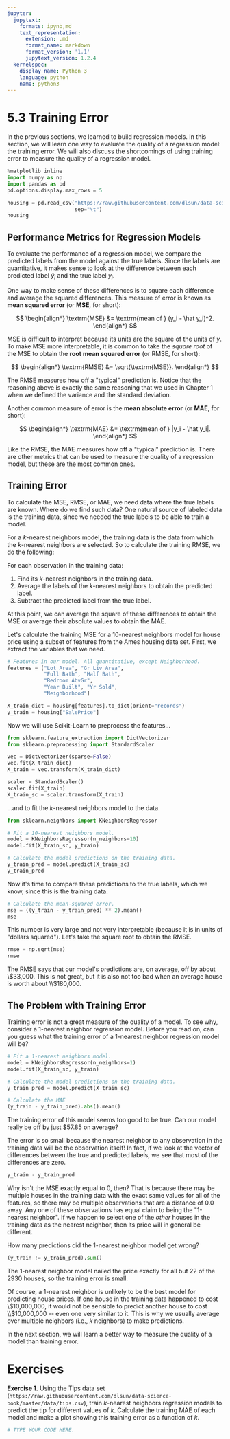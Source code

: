 ```yaml
---
jupyter:
  jupytext:
    formats: ipynb,md
    text_representation:
      extension: .md
      format_name: markdown
      format_version: '1.1'
      jupytext_version: 1.2.4
  kernelspec:
    display_name: Python 3
    language: python
    name: python3
---
```


# 5.3 Training Error

In the previous sections, we learned to build regression models. In this section, we will learn one way to evaluate the quality of a regression model: the training error. We will also discuss the shortcomings of using training error to measure the quality of a regression model.

```python
%matplotlib inline
import numpy as np
import pandas as pd
pd.options.display.max_rows = 5

housing = pd.read_csv("https://raw.githubusercontent.com/dlsun/data-science-book/master/data/AmesHousing.txt",
                      sep="\t")
housing
```

## Performance Metrics for Regression Models

To evaluate the performance of a regression model, we compare the predicted labels from the model against the true labels. Since the labels are quantitative, it makes sense to look at the difference between each predicted label $\hat y_i$ and the true label $y_i$. 

One way to make sense of these differences is to square each difference and average the squared differences. This measure of error is known as **mean squared error** (or **MSE**, for short):

$$ 
\begin{align*}
\textrm{MSE} &= \textrm{mean of } (y_i - \hat y_i)^2.
\end{align*}
$$ 

MSE is difficult to interpret because its units are the square of the units of $y$. To make MSE more interpretable, it is common to take the _square root_ of the MSE to obtain the **root mean squared error** (or RMSE, for short):

$$ 
\begin{align*}
\textrm{RMSE} &= \sqrt{\textrm{MSE}}.
\end{align*}
$$ 

The RMSE measures how off a "typical" prediction is. Notice that the reasoning above is exactly the same reasoning that we used in Chapter 1 when we defined the variance and the standard deviation.

Another common measure of error is the **mean absolute error** (or **MAE**, for short):

$$ 
\begin{align*}
\textrm{MAE} &= \textrm{mean of } |y_i - \hat y_i|.
\end{align*}
$$ 

Like the RMSE, the MAE measures how off a "typical" prediction is. There are other metrics that can be used to measure the quality of a regression model, but these are the most common ones.


## Training Error

To calculate the MSE, RMSE, or MAE, we need data where the true labels are known. Where do we find such data? One natural source of labeled data is the training data, since we needed the true labels to be able to train a model.

For a $k$-nearest neighbors model, the training data is the data from which the $k$-nearest neighbors are selected. So to calculate the training RMSE, we do the following:

For each observation in the training data:
1. Find its $k$-nearest neighbors in the training data.
2. Average the labels of the $k$-nearest neighbors to obtain the predicted label.
3. Subtract the predicted label from the true label.

At this point, we can average the square of these differences to obtain the MSE or average their absolute values to obtain the MAE.

Let's calculate the training MSE for a 10-nearest neighbors model for house price using a subset of features from the Ames housing data set. First, we extract the variables that we need.

```python
# Features in our model. All quantitative, except Neighborhood.
features = ["Lot Area", "Gr Liv Area",
            "Full Bath", "Half Bath",
            "Bedroom AbvGr", 
            "Year Built", "Yr Sold",
            "Neighborhood"]

X_train_dict = housing[features].to_dict(orient="records")
y_train = housing["SalePrice"]
```

Now we will use Scikit-Learn to preprocess the features...

```python
from sklearn.feature_extraction import DictVectorizer
from sklearn.preprocessing import StandardScaler

vec = DictVectorizer(sparse=False)
vec.fit(X_train_dict)
X_train = vec.transform(X_train_dict)

scaler = StandardScaler()
scaler.fit(X_train)
X_train_sc = scaler.transform(X_train)
```

...and to fit the $k$-nearest neighbors model to the data.

```python
from sklearn.neighbors import KNeighborsRegressor

# Fit a 10-nearest neighbors model.
model = KNeighborsRegressor(n_neighbors=10)
model.fit(X_train_sc, y_train)

# Calculate the model predictions on the training data.
y_train_pred = model.predict(X_train_sc)
y_train_pred
```

Now it's time to compare these predictions to the true labels, which we know, since this is the training data.

```python
# Calculate the mean-squared error.
mse = ((y_train - y_train_pred) ** 2).mean()
mse
```

This number is very large and not very interpretable (because it is in units of "dollars squared"). Let's take the square root to obtain the RMSE.

```python
rmse = np.sqrt(mse)
rmse
```

The RMSE says that our model's predictions are, on average, off by about \\$33,000. This is not great, but it is also not too bad when an average house is worth about \\$180,000.


## The Problem with Training Error

Training error is not a great measure of the quality of a model. To see why, consider a 1-nearest neighbor regression model. Before you read on, can you guess what the training error of a 1-nearest neighbor regression model will be?

```python
# Fit a 1-nearest neighbors model.
model = KNeighborsRegressor(n_neighbors=1)
model.fit(X_train_sc, y_train)

# Calculate the model predictions on the training data.
y_train_pred = model.predict(X_train_sc)

# Calculate the MAE
(y_train - y_train_pred).abs().mean()
```

The training error of this model seems too good to be true. Can our model really be off by just \$57.85 on average?

The error is so small because the nearest neighbor to any observation in the training data will be the observation itself! In fact, if we look at the vector of differences between the true and predicted labels, we see that most of the differences are zero.

```python
y_train - y_train_pred
```

Why isn't the MSE exactly equal to 0, then? That is because there may be multiple houses in the training data with the exact same values for all of the features, so there may be multiple observations that are a distance of 0.0 away. Any one of these observations has equal claim to being the "1-nearest neighbor". If we happen to select one of the _other_ houses in the training data as the nearest neighbor, then its price will in general be different.

How many predictions did the 1-nearest neighbor model get wrong?

```python
(y_train != y_train_pred).sum()
```

The 1-nearest neighbor model nailed the price exactly for all but 22 of the 2930 houses, so the training error is small.

Of course, a 1-nearest neighbor is unlikely to be the best model for predicting house prices. If one house in the training data happened to cost \\$10,000,000, it would not be sensible to predict another house to cost \\$10,000,000 -- even one very similar to it. This is why we usually average over multiple neighbors (i.e., $k$ neighbors) to make predictions.  

In the next section, we will learn a better way to measure the quality of a model than training error.


# Exercises


**Exercise 1.** Using the Tips data set (`https://raw.githubusercontent.com/dlsun/data-science-book/master/data/tips.csv`), train $k$-nearest neighbors regression models to predict the tip for different values of $k$. Calculate the training MAE of each model and make a plot showing this training error as a function of $k$.

```python
# TYPE YOUR CODE HERE.
```
